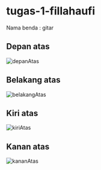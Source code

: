 # tugas-1-fillahaufi
 
Nama benda : gitar

## Depan atas
![depanAtas](/images/depanAtas.jpeg)

## Belakang atas
![belakangAtas](/images/belakangAtas.jpeg)

## Kiri atas
![kiriAtas](/images/kiriAtas.jpeg)

## Kanan atas
![kananAtas](/images/kananAtas.jpeg)
